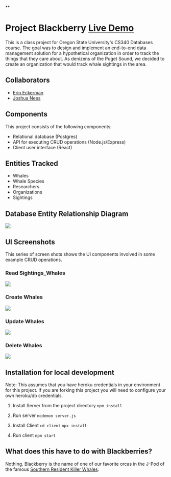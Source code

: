 **

# Project Blackberry [Live Demo](https://cs340-blackberry.herokuapp.com/)

This is a class project for Oregon State University's CS340 Databases course. The goal was to design and implement an end-to-end data management solution for a hypothetical organization in order to track the things that they care about. As denizens of the Puget Sound, we decided to create an organization that would track whale sightings in the area.

## Collaborators

 - [Erin Eckerman](https://github.com/eckermania)
 - [Joshua Nees](https://github.com/jnees)


## Components
This project consists of the following components:

 - Relational database (Postgres)
 - API for executing CRUD operations (Node.js/Express)
 - Client user interface (React)

## Entities Tracked

 - Whales
 - Whale Species
 - Researchers
 - Organizations
 - Sightings


## Database Entity Relationship Diagram

**![](https://lh4.googleusercontent.com/Mj7J8X8LE-Ks3IzZtkdVxIYe8HqbtdoOlrmL9nKp-SckWlKRlFq3RXqiauhdBXuKfXpWeIOUyz5F372EemFEhUFAMrOHoNgXa7v7ayXmy1eOANxD8g2b7M3hrgn_ijUJj11a7971ZpmQ0OwI9w)**
## UI Screenshots

This series of screen shots shows the UI components involved in some example CRUD operations.


### Read Sightings_Whales
![](https://lh5.googleusercontent.com/GfXeCHZzhkyTTNN5qkBH-Pvw1tetbgIw2APQkvW82BUn4aI108qmLVFNioP2nZxfIn34-GNLfQsH9ehstMYa8zfYTWW5sTTksWr93FRjBHXMktYSvodziPs0cGZZlysABXLDtxbK6Ft-apUl9w)

### Create Whales
**![](https://lh6.googleusercontent.com/bUK3esF_4GosNqnCUFlE8z7cCI4Ii96bFnBsSsbOusuyuXlecE13OUtw2G548-CZKF8BDR32TEPyyzXS9-P5x0zpzlIGuRpxjVW8Qdn-cihNJhwSrCe7HwLiolkRpYnbrToSbdkOHwbQRjfQHA)**
### Update Whales
**![](https://lh5.googleusercontent.com/pO2ZSxMH-WCvpAssgY6HhRIa8hL5gTL9ASweBJDzBsG_KmmjDrzfi5j72f8gSthAntTaWaauzG6rpEp1594Uy0jyWgBqB-WCHxVNTwFhoab78S79YaovywrlrznABmjLqLG2d4ExP_wpJL76vw)**
### Delete Whales
**![](https://lh6.googleusercontent.com/21IHmlxTLZDhc5EvX5nP3XoD7721dE4UsZNnA32ld8j-OytK4oJnjXF3BrkAaawOh-usE_l0REnz8KSs0rwY5cClYYLf2pe7Dkbbnsamlz1jp3e1qsH5EaKKpTmWHtm9_qXBrW8WlOergdiq-w)**

## Installation for local development

Note: This assumes that you have heroku credentials in your environment for this project. If you are forking this project you will need to configure your own heroku/db credentials.

 1. Install Server from the project directory
 ```npm install```
 
 2. Run server
 ```nodemon server.js```
 
 3. Install Client
```cd client```
```npx install```

4. Run client
```npm start```
	 
## What does this have to do with Blackberries?
Nothing. Blackberry is the name of one of our favorite orcas in the J-Pod of the famous [Southern Resident Killer Whales](https://en.wikipedia.org/wiki/Southern_resident_killer_whales).
